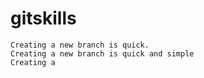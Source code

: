 # gitskills

```
Creating a new branch is quick.
Creating a new branch is quick and simple
Creating a
```